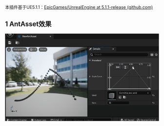 本插件基于UE5.1.1：[EpicGames/UnrealEngine at 5.1.1-release (github.com)](https://github.com/EpicGames/UnrealEngine/tree/5.1.1-release)

## 1 AntAsset效果

![antasset](README_image/antasset.gif)





